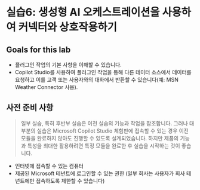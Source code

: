 # 실습6: 생성형 AI 오케스트레이션을 사용하여 커넥터와 상호작용하기

## Goals for this lab 

 -   플러그인 작업의 기본 사항을 이해할 수 
     있습니다. 
 -   Copilot Studio를 사용하여 플러그인 작업을 
     통해 다른 데이터 소스에서 데이터를 요청하고
     이를 고객 또는 사용자와의 대화에서 반환할
     수 있습니다(예: MSN Weather Connector  사용).                              

##  사전 준비 사항

> 일부 실습, 특히 후반부 실습은 이전 실습의 기능과 작업을 참조합니다.
> 그러나 대부분의 실습은 Microsoft Copilot Studio 체험판에 접속할 수
> 있는 경우 이전 모듈을 완료하지 않아도 진행할 수 있도록 설계되었습니다.
> 하지만 제품의 기능과 특성을 최대한 활용하려면 특정 모듈을 완료한 후
> 실습을 시작하는 것이 좋습니다.

-   인터넷에 접속할 수 있는 컴퓨터
-   제공된 Microsoft 테넌트에 로그인할 수 있는 권한 (일부 회사는
    사용자가 회사 테넌트에만 접속하도록 제한할 수 있습니다)
